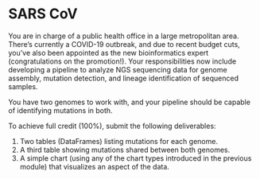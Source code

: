 
# SARS CoV
You are in charge of a public health office in a large metropolitan area. There’s currently a COVID-19 outbreak, and due to recent budget cuts, you’ve also been appointed as the new bioinformatics expert (congratulations on the promotion!). Your responsibilities now include developing a pipeline to analyze NGS sequencing data for genome assembly, mutation detection, and lineage identification of sequenced samples.

You have two genomes to work with, and your pipeline should be capable of identifying mutations in both.

To achieve full credit (100%), submit the following deliverables:

1. Two tables (DataFrames) listing mutations for each genome.
2. A third table showing mutations shared between both genomes.
3. A simple chart (using any of the chart types introduced in the previous module) that visualizes an aspect of the data.
